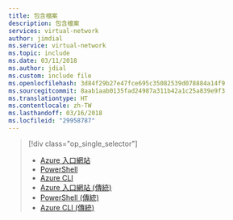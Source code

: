 ```yaml
---
title: 包含檔案
description: 包含檔案
services: virtual-network
author: jimdial
ms.service: virtual-network
ms.topic: include
ms.date: 03/11/2018
ms.author: jdial
ms.custom: include file
ms.openlocfilehash: 3d84f29b27e47fce695c35082539d078884a14f9
ms.sourcegitcommit: 8aab1aab0135fad24987a311b42a1c25a839e9f3
ms.translationtype: HT
ms.contentlocale: zh-TW
ms.lasthandoff: 03/16/2018
ms.locfileid: "29958787"
---
```

> [!div class="op_single_selector"]
> * [Azure 入口網站](../articles/virtual-network/quick-create-portal.md)
> * [PowerShell](../articles/virtual-network/quick-create-powershell.md)
> * [Azure CLI](../articles/virtual-network/quick-create-cli.md)
> * [Azure 入口網站 (傳統)](../articles/virtual-network/virtual-networks-create-vnet-classic-pportal.md)
> * [PowerShell (傳統)](../articles/virtual-network/virtual-networks-create-vnet-classic-netcfg-ps.md)
> * [Azure CLI (傳統)](../articles/virtual-network/virtual-networks-create-vnet-classic-cli.md)
